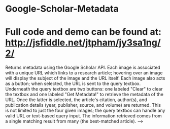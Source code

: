 Google-Scholar-Metadata
=======================
Full code and demo can be found at:
http://jsfiddle.net/jtpham/jy3sa1ng/2/
=======================

Returns metadata using the Google Scholar API. Each image is associated with a unique URL which links to a research article;
hovering over an image will display the subject of the image and the URL itself. Each image also acts as a button; when selected,
the URL is sent to the query textbox. Underneath the query textbox are two buttons: one labeled "Clear" to clear the textbox and
one labeled "Get Metadata!" to retrieve the metadata of the URL. Once the latter is selected, the article's citation, author(s),
and publication details (year, publisher, source, and volume) are returned. This is not limited to just the four given images;
the query textbox can handle any valid URL or text-based query input. The information retrieved comes from a single matching result
from many (the best-matched article). -->
